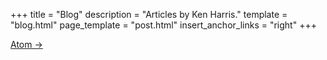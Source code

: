 +++
title = "Blog"
description = "Articles by Ken Harris."
template = "blog.html"
page_template = "post.html"
insert_anchor_links = "right"
+++

[H1 is hardcoded in the template to avoid anchor link]: #

[Atom →](/atom.xml)